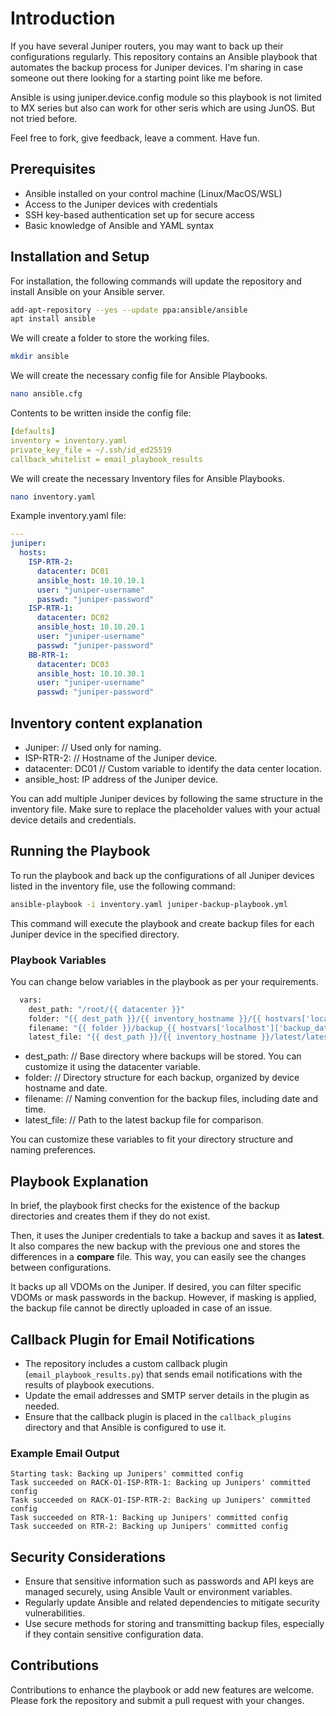 # Introduction

If you have several Juniper routers, you may want to back up their configurations regularly. This repository contains an Ansible playbook that automates the backup process for Juniper devices. I'm sharing in case someone out there looking for a starting point like me before.

Ansible is using juniper.device.config module so this playbook is not limited to MX series but also can work for other seris which are using JunOS. But not tried before.

Feel free to fork, give feedback, leave a comment. Have fun.


## Prerequisites

- Ansible installed on your control machine (Linux/MacOS/WSL)
- Access to the Juniper devices with credentials
- SSH key-based authentication set up for secure access
- Basic knowledge of Ansible and YAML syntax

## Installation and Setup

For installation, the following commands will update the repository and install Ansible on your Ansible server.

~~~bash
add-apt-repository --yes --update ppa:ansible/ansible
apt install ansible
~~~

We will create a folder to store the working files.

~~~bash
mkdir ansible
~~~

We will create the necessary config file for Ansible Playbooks.

~~~bash
nano ansible.cfg
~~~

Contents to be written inside the config file:

~~~yaml
[defaults]
inventory = inventory.yaml
private_key_file = ~/.ssh/id_ed25519
callback_whitelist = email_playbook_results
~~~

We will create the necessary Inventory files for Ansible Playbooks.

~~~bash
nano inventory.yaml
~~~

Example inventory.yaml file:

~~~yaml
---
juniper:
  hosts:
    ISP-RTR-2:
      datacenter: DC01
      ansible_host: 10.10.10.1
      user: "juniper-username"
      passwd: "juniper-password"
    ISP-RTR-1:
      datacenter: DC02
      ansible_host: 10.10.20.1
      user: "juniper-username"
      passwd: "juniper-password"
    BB-RTR-1:
      datacenter: DC03
      ansible_host: 10.10.30.1
      user: "juniper-username"
      passwd: "juniper-password"
~~~

## Inventory content explanation

- Juniper: // Used only for naming.
- ISP-RTR-2: // Hostname of the Juniper device.
- datacenter: DC01 // Custom variable to identify the data center location.
- ansible_host: IP address of the Juniper device.

You can add multiple Juniper devices by following the same structure in the inventory file. Make sure to replace the placeholder values with your actual device details and credentials.

## Running the Playbook

To run the playbook and back up the configurations of all Juniper devices listed in the inventory file, use the following command:

~~~bash
ansible-playbook -i inventory.yaml juniper-backup-playbook.yml
~~~

This command will execute the playbook and create backup files for each Juniper device in the specified directory.

### Playbook Variables

You can change below variables in the playbook as per your requirements.

~~~bash
  vars:
    dest_path: "/root/{{ datacenter }}"
    folder: "{{ dest_path }}/{{ inventory_hostname }}/{{ hostvars['localhost']['backup_date'] }}"
    filename: "{{ folder }}/backup_{{ hostvars['localhost']['backup_date'] }}_{{ hostvars['localhost']['backup_time'] }}.yaml"
    latest_file: "{{ dest_path }}/{{ inventory_hostname }}/latest/latest.yaml"
~~~

- dest_path: // Base directory where backups will be stored. You can customize it using the datacenter variable.
- folder: // Directory structure for each backup, organized by device hostname and date.
- filename: // Naming convention for the backup files, including date and time.
- latest_file: // Path to the latest backup file for comparison.

You can customize these variables to fit your directory structure and naming preferences.

## Playbook Explanation

In brief, the playbook first checks for the existence of the backup directories and creates them if they do not exist.

Then, it uses the Juniper credentials to take a backup and saves it as **latest**. It also compares the new backup with the previous one and stores the differences in a **compare** file. This way, you can easily see the changes between configurations.

It backs up all VDOMs on the Juniper. If desired, you can filter specific VDOMs or mask passwords in the backup. However, if masking is applied, the backup file cannot be directly uploaded in case of an issue.  

## Callback Plugin for Email Notifications

- The repository includes a custom callback plugin (`email_playbook_results.py`) that sends email notifications with the results of playbook executions.
- Update the email addresses and SMTP server details in the plugin as needed.
- Ensure that the callback plugin is placed in the `callback_plugins` directory and that Ansible is configured to use it.

### Example Email Output

~~~
Starting task: Backing up Junipers' committed config
Task succeeded on RACK-O1-ISP-RTR-1: Backing up Junipers' committed config
Task succeeded on RACK-O1-ISP-RTR-2: Backing up Junipers' committed config
Task succeeded on RTR-1: Backing up Junipers' committed config
Task succeeded on RTR-2: Backing up Junipers' committed config
~~~

## Security Considerations

- Ensure that sensitive information such as passwords and API keys are managed securely, using Ansible Vault or environment variables.
- Regularly update Ansible and related dependencies to mitigate security vulnerabilities.
- Use secure methods for storing and transmitting backup files, especially if they contain sensitive configuration data.

## Contributions

Contributions to enhance the playbook or add new features are welcome. Please fork the repository and submit a pull request with your changes.
